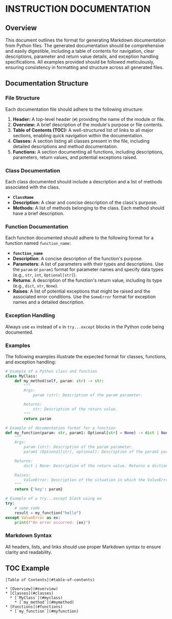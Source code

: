 # INSTRUCTION DOCUMENTATION

## Overview

This document outlines the format for generating Markdown documentation from Python files.  The generated documentation should be comprehensive and easily digestible, including a table of contents for navigation, clear descriptions, parameter and return value details, and exception handling specifications.  All examples provided should be followed meticulously, ensuring consistency in formatting and structure across all generated files.


## Documentation Structure


### File Structure

Each documentation file should adhere to the following structure:

1.  **Header:** A top-level header (`#`) providing the name of the module or file.
2.  **Overview:** A brief description of the module's purpose or file contents.
3.  **Table of Contents (TOC):** A well-structured list of links to all major sections, enabling quick navigation within the documentation.
4.  **Classes:**  A section listing all classes present in the file, including detailed descriptions and method documentation.
5.  **Functions:** A section documenting all functions, including descriptions, parameters, return values, and potential exceptions raised.

### Class Documentation

Each class documented should include a description and a list of methods associated with the class.

- **`ClassName`**
- **Description:** A clear and concise description of the class's purpose.
- **Methods:** A list of methods belonging to the class. Each method should have a brief description.


### Function Documentation

Each function documented should adhere to the following format for a function named `function_name`:

- **`function_name`**
- **Description**: A concise description of the function's purpose.
- **Parameters**: A list of parameters with their types and descriptions. Use the `param` or `param1` format for parameter names and specify data types (e.g., `str`, `int`, `Optional[str]`).
- **Returns**: A description of the function's return value, including its type (e.g., `dict`, `str`, `None`).
- **Raises**: A list of potential exceptions that might be raised and the associated error conditions.  Use the `SomeError` format for exception names and a detailed description.

### Exception Handling

Always use `ex` instead of `e` in `try...except` blocks in the Python code being documented.

### Examples

The following examples illustrate the expected format for classes, functions, and exception handling:

```python
# Example of a Python class and function
class MyClass:
    def my_method(self, param: str) -> str:
        """
        Args:
            param (str): Description of the param parameter.

        Returns:
            str: Description of the return value.
        """
        return param
```

```python
# Example of documentation format for a function
def my_function(param: str, param1: Optional[str] = None) -> dict | None:
    """
    Args:
        param (str): Description of the param parameter.
        param1 (Optional[str], optional): Description of the param1 parameter. Defaults to None.

    Returns:
        dict | None: Description of the return value. Returns a dictionary or None.

    Raises:
        ValueError: Description of the situation in which the ValueError exception is raised.
    """
    return {'key': param}
```

```python
# Example of a try...except block using ex
try:
    # some code
    result = my_function("hello")
except ValueError as ex:
    print(f"An error occurred: {ex}")
```


### Markdown Syntax

All headers, lists, and links should use proper Markdown syntax to ensure clarity and readability.


## TOC Example

```
[Table of Contents](#table-of-contents)

* [Overview](#overview)
* [Classes](#classes)
  * [`MyClass`](#myclass)
    * [`my_method`](#mymethod)
* [Functions](#functions)
  * [`my_function`](#myfunction)
